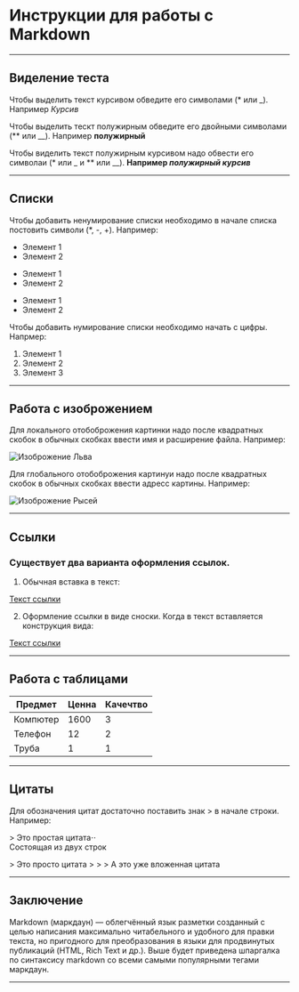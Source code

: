 # Инструкции для работы с Markdown
***
## Виделение теста
 Чтобы выделить текст курсивом обведите его символами (* или _). Например *Курсив*

 Чтобы выделить тескт полужирным обведите его двойными символами (** или __). Например **полужирный**

Чтобы виделить текст полужирным курсивом надо обвести его символаи (* или _ и ** или __). **Например _полужирный курсив_** 
***
## Списки

Чтобы добавить ненумирование списки необходимо в начале списка постовить символи (*, -, +). Например:
* Элемент 1
* Элемент 2
- Элемент 1
- Элемент 2
+ Элемент 1 
+ Элемент 2

Чтобы добавить нумирование списки необходимо начать с цифры. Напрмер:
1. Элемент 1
2. Элемент 2
5. Элемент 3
***
## Работа с изоброжением

Для локального отобоброжения картинки надо после квадратных скобок в обычных скобках ввести имя и расширение файла. Например:

![Изоброжение Льва](lion.jpeg)

Для глобального отобоброжения картинуи надо после квадратных скобок в обычных скобках ввести адресс картины. Например:

![Изоброжение Рысей](https://mobimg.b-cdn.net/v3/fetch/d5/d5b44099ec3ef1c29571cb48d6ae06f3.jpeg?w=1470&r=0.5625)
***
## Ссылки

### Существует два варианта оформления ссылок.

1. Обычная вставка в текст:

[Текст ссылки](адрес "Описание")

2.  Оформление ссылки в виде сноски. Когда в текст вставляется конструкция вида:

[Текст ссылки][1]

[1]: http://google.com/        "Google"
***
## Работа с таблицами

Предмет     | Ценна | Качечтво
|-----------|-------|---------| 
Компютер    | 1600  | 3
Телефон     | 12    | 2
Труба       | 1     | 1
***
## Цитаты

Для обозначения цитат достаточно поставить знак > в начале строки. Например:

&gt; Это простая цитата⋅⋅  
Состоящая из двух строк

&gt; Это просто цитата
&gt;
&gt; &gt; А это уже вложенная цитата
***
## Заключение

Markdown (маркдаун) — облегчённый язык разметки созданный с целью написания максимально читабельного и удобного для правки текста, но пригодного для преобразования в языки для продвинутых публикаций (HTML, Rich Text и др.). Выше будет приведена шпаргалка по синтаксису markdown со всеми самыми популярными тегами маркдаун.
***